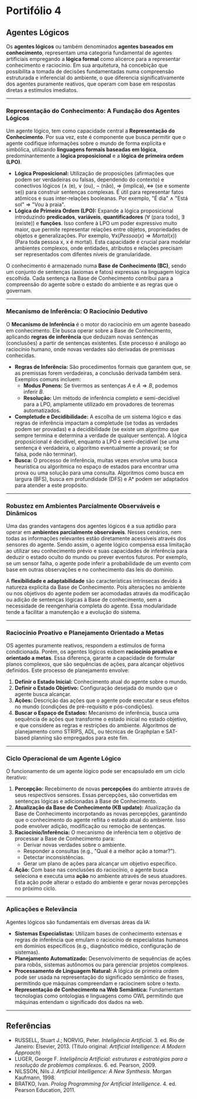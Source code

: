 # Portifólio 4

## Agentes Lógicos 

Os **agentes lógicos** ou também denominados **agentes baseados em conhecimento**, representam uma categoria fundamental de agentes artificiais empregando a **lógica formal** como alicerce para a representar conhecimento e raciocínio. Em sua arquitetura, há concebição que possibilita a tomada de decisões fundamentadas numa compreensão estruturada e inferencial do ambiente, o que diferencia significativamente dos agentes puramente reativos, que operam com base em respostas diretas a estímulos imediatos.

---

### **Representação do Conhecimento: A Fundação dos Agentes Lógicos**

Um agente lógico, tem como capacidade central a **Representação do Conhecimento**. Por sua vez, este é componente que busca permitir que o agente codifique informações sobre o mundo de forma explícita e simbólica, utilizando **linguagens formais baseadas em lógica**, predominantemente a **lógica proposicional** e a **lógica de primeira ordem (LPO)**.

* **Lógica Proposicional:** Utilização de proposições (afirmações que podem ser verdadeiras ou falsas, dependendo do contexto) e conectivos lógicos ($\land$ (e), $\lor$ (ou), $\neg$ (não), $\Rightarrow$ (implica), $\Leftrightarrow$ (se e somente se)) para construir sentenças complexas. É útil para representar fatos atômicos e suas inter-relações booleanas. Por exemplo, "É dia" $\land$ "Está sol" $\Rightarrow$ "Vou à praia".
* **Lógica de Primeira Ordem (LPO):** Expande a lógica proposicional introduzindo **predicados**, **variáveis**, **quantificadores** ($\forall$ (para todo), $\exists$ (existe)) e **funções**. Isso confere à LPO um poder expressivo muito maior, que permite representar relações entre objetos, propriedades de objetos e generalizações. Por exemplo, $\forall x (Pessoa(x) \Rightarrow Mortal(x))$ (Para toda pessoa x, x é mortal). Esta capacidade é crucial para modelar ambientes complexos, onde entidades, atributos e relações precisam ser representados com difentes níveis de granularidade.

O conhecimento é armazenado numa **Base de Conhecimento (BC)**, sendo um conjunto de sentenças (axiomas e fatos) expressas na linguagem lógica escolhida. Cada sentença na Base de Conhecimento contribui para a compreensão do agente sobre o estado do ambiente e as regras que o governam.

---

### **Mecanismo de Inferência: O Raciocínio Dedutivo**

O **Mecanismo de Inferência** é o motor do raciocínio em um agente baseado em conhecimento. Ele busca operar sobre a Base de Conhecimento, aplicando **regras de inferência** que deduzam novas sentenças (conclusões) a partir de sentenças existentes. Este processo é análogo ao raciocínio humano, onde novas verdades são derivadas de premissas conhecidas.

* **Regras de Inferência:** São procedimentos formais que garantem que, se as premissas forem verdadeiras, a conclusão derivada também será. Exemplos comuns incluem:
    * **Modus Ponens:** Se tivermos as sentenças $A$ e $A \Rightarrow B$, podemos inferir $B$.
    * **Resolução:** Um método de inferência completo e semi-decidível para a LPO, amplamente utilizado em provadores de teoremas automatizados.
* **Completude e Decidibilidade:** A escolha de um sistema lógico e das regras de inferência impactam a completude (se todas as verdades podem ser provadas) e a decidibilidade (se existe um algoritmo que sempre termina e determina a verdade de qualquer sentença). A lógica proposicional é decidível, enquanto a LPO é semi-decidível (se uma sentença é verdadeira, o algoritmo eventualmente a provará; se for falsa, pode não terminar).
* **Busca:** O processo de inferência, muitas vezes envolve uma busca heurística ou algorítmica no espaço de estados para encontrar uma prova ou uma solução para uma consulta. Algoritmos como busca em largura (BFS), busca em profundidade (DFS) e A* podem ser adaptados para atender a este propósito.

---

### **Robustez em Ambientes Parcialmente Observáveis e Dinâmicos**

Uma das grandes vantagens dos agentes lógicos é a sua aptidão para operar em **ambientes parcialmente observáveis**. Nesses cenários, nem todas as informações relevantes estão diretamente acessíveis através dos sensores do agente. Sendo assim, o agente lógico compensa essa limitação ao utilizar seu conhecimento prévio e suas capacidades de inferência para deduzir o estado oculto do mundo ou prever eventos futuros. Por exemplo, se um sensor falha, o agente pode inferir a probabilidade de um evento com base em outras observações e no conhecimento das leis do domínio.

A **flexibilidade e adaptabilidade** são características intrínsecas devido à natureza explícita da Base de Conhecimento. Pois alterações no ambiente ou nos objetivos do agente podem ser acomodadas através da modificação ou adição de sentenças lógicas à Base de conhecimento, sem a necessidade de reengenharia completa do agente. Essa modularidade tende a facilitar a manutenção e a evolução do sistema.

---

### **Raciocínio Proativo e Planejamento Orientado a Metas**

OS agentes puramente reativos, respondem a estímulos de forma condicionada. Porém, os agentes lógicos exibem **raciocínio proativo e orientado a metas**. Essa diferença, garante a capacidade de formular planos complexos, que são sequências de ações, para alcançar objetivos definidos. Este processo de planejamento envolve:

1.  **Definir o Estado Inicial:** Conhecimento atual do agente sobre o mundo.
2.  **Definir o Estado Objetivo:** Configuração desejada do mundo que o agente busca alcançar.
3.  **Ações:** Descrição das ações que o agente pode executar e seus efeitos no mundo (condições de pré-requisito e pós-condições).
4.  **Buscar o Espaço de Estados:** Mecanismo de inferência, busca uma sequência de ações que transforme o estado inicial no estado objetivo, e que considere as regras e restrições do ambiente. Algoritmos de planejamento como STRIPS, ADL, ou técnicas de Graphplan e SAT-based planning são empregados para este fim.

---

### **Ciclo Operacional de um Agente Lógico**

O funcionamento de um agente lógico pode ser encapsulado em um ciclo iterativo:

1.  **Percepção:** Recebimento de novas **percepções** do ambiente através de seus respectivos sensores. Essas percepções, são convertidas em sentenças lógicas e adicionadas à Base de Conhecimento.
2.  **Atualização da Base de Conhecimento (KB update):** Atualização da Base de Conhecimento incorpotando as novas percepções, garantindo que o conhecimento do agente reflita o estado atual do ambiente. Isso pode envolver adição, modificação ou remoção de sentenças.
3.  **Raciocínio/Inferência:** O mecanismo de inferência tem o objetivo de processar a Base de Conhecimento para:
    * Derivar novas verdades sobre o ambiente.
    * Responder a consultas (e.g., "Qual é a melhor ação a tomar?").
    * Detectar inconsistências.
    * Gerar um plano de ações para alcançar um objetivo específico.
4.  **Ação:** Com base nas conclusões do raciocínio, o agente busca seleciona e executa uma **ação** no ambiente através de seus atuadores. Esta ação pode alterar o estado do ambiente e gerar novas percepções no próximo ciclo.

---

### **Aplicações e Relevância**

Agentes lógicos são fundamentais em diversas áreas da IA:

* **Sistemas Especialistas:** Utilizam bases de conhecimento extensas e regras de inferência que emulam o raciocínio de especialistas humanos em domínios específicos (e.g., diagnóstico médico, configuração de sistemas).
* **Planejamento Automatizado:** Desenvolvimento de sequências de ações para robôs, sistemas autônomos ou para gerenciar projetos complexos.
* **Processamento de Linguagem Natural:** A lógica de primeira ordem pode ser usada na representação do significado semântico de frases, permitindo que máquinas compreendam e raciocinem sobre o texto.
* **Representação de Conhecimento na Web Semântica:** Fundamentam tecnologias como ontologias e linguagens como OWL permitindo que máquinas entendam o significado dos dados na web.

---

## **Referências**

* RUSSELL, Stuart J.; NORVIG, Peter. *Inteligência Artificial*. 3. ed. Rio de Janeiro: Elsevier, 2013. (Título original: *Artificial Intelligence: A Modern Approach*)
* LUGER, George F. *Inteligência Artificial: estruturas e estratégias para a resolução de problemas complexos*. 6. ed. Pearson, 2009.
* NILSSON, Nils J. *Artificial Intelligence: A New Synthesis*. Morgan Kaufmann, 1998.
* BRATKO, Ivan. *Prolog Programming for Artificial Intelligence*. 4. ed. Pearson Education, 2011.